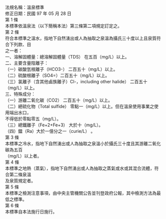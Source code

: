 法規名稱：溫泉標準  
修正日期：民國 97 年 05 月 28 日  
第 1 條  
本標準依溫泉法（以下簡稱本法）第三條第二項規定訂定之。  
第 2 條  
符合本標準之溫水，指地下自然湧出或人為抽取之泉溫為攝氏三十度以上且泉質符合下列款、目  
之一者：  
一、溶解固體量：總溶解固體量（TDS） 在五百（mg/L）以上。  
二、主要含量陰離子：  
（一）碳酸氫根離子（HCO3-） 二百五十（mg/L）以上。  
（二）硫酸根離子（SO4=）二百五十（mg/L）以上。  
（三）氯離子（含其他鹵族離子）Cl-，including other halide） 二百五十（mg/L）以上。  
三、特殊成分：  
（一）游離二氧化碳（CO2） 二百五十（mg/L）以上。  
（二）總硫化物（Total sulfide） 零點一（mg/L）以上。但在溫泉使用事業之使用端出水口，  
不得低於零點零五（mg/L）。  
（三）總鐵離子（Fe+2+Fe+3） 大於十（mg/L）。  
（四）鐳（Ra）大於一億分之一（curie/L） 。  
第 3 條  
本標準之冷水，指地下自然湧出或人為抽取之泉溫小於攝氏三十度且其游離二氧化碳為五百  
（mg/L）以上者。  
第 4 條  
本標準之地熱（蒸氣），指地下自然湧出或人為抽取之蒸氣或水或其混合流體，符合第二條泉溫  
及泉質規定者。  
第 5 條  
本標準之檢測注意事項，由中央主管機關公告並刊登政府公報，其中檢測方法為最低之標準。  
第 6 條  
本標準自本法施行日施行。  


